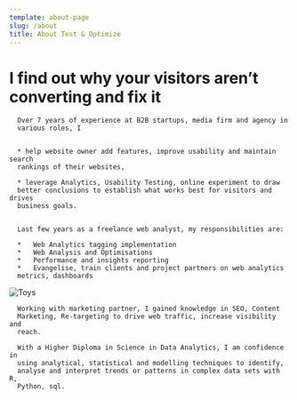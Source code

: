```yaml
---
template: about-page
slug: /about
title: About Test & Optimize
---
```


# I find out why your visitors aren’t converting and fix it&#xA;&#xA;


      Over 7 years of experience at B2B startups, media firm and agency in
      various roles, I 


      * help website owner add features, improve usability and maintain search
      rankings of their websites,

      * leverage Analytics, Usability Testing, online experiment to draw
      better conclusions to establish what works best for visitors and drives
      business goals.


      Last few years as a freelance web analyst, my responsibilities are:

      *   Web Analytics tagging implementation
      *   Web Analysis and Optimisations
      *   Performance and insights reporting
      *   Evangelise, train clients and project partners on web analytics
      metrics, dashboards



![Toys](/assets/vanessa-bucceri-gdirwiyama8-unsplash.jpg "Toys")


      Working with marketing partner, I gained knowledge in SEO, Content
      Marketing, Re-targeting to drive web traffic, increase visibility and
      reach.

      With a Higher Diploma in Science in Data Analytics, I am confidence in
      using analytical, statistical and modelling techniques to identify,
      analyse and interpret trends or patterns in complex data sets with R,
      Python, sql.

